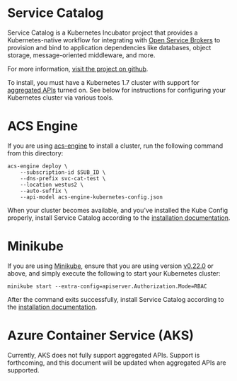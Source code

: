 # Service Catalog

Service Catalog is a Kubernetes Incubator project that provides a
Kubernetes-native workflow for integrating with 
[Open Service Brokers](https://www.openservicebrokerapi.org/) 
to provision and bind to application dependencies like databases, object
storage, message-oriented middleware, and more.

For more information, 
[visit the project on github](https://github.com/kubernetes-incubator/service-catalog).

To install, you must have a Kubernetes 1.7 cluster with support for 
[aggregated APIs](https://kubernetes.io/docs/concepts/api-extension/apiserver-aggregation/) 
turned on. See below for instructions for configuring your Kubernetes cluster via
various tools.

# ACS Engine

If you are using [acs-engine](https://github.com/Azure/acs-engine) to install a cluster, run
the following command from this directory:

```console
acs-engine deploy \
    --subscription-id $SUB_ID \
    --dns-prefix svc-cat-test \
    --location westus2 \
    --auto-suffix \
    --api-model acs-engine-kubernetes-config.json
```

When your cluster becomes available, and you've installed the Kube Config properly,
install Service Catalog according to the 
[installation documentation](https://github.com/kubernetes-incubator/service-catalog/blob/master/docs/install.md).

# Minikube

If you are using [Minikube](https://github.com/kubernetes/minikube), ensure that you
are using version [v0.22.0](https://github.com/kubernetes/minikube/releases/tag/v0.22.0) or
above, and simply execute the following to start your Kubernetes cluster:


```console
minikube start --extra-config=apiserver.Authorization.Mode=RBAC
```

After the command exits successfully, install Service Catalog according to the 
[installation documentation](https://github.com/kubernetes-incubator/service-catalog/blob/master/docs/install.md).

# Azure Container Service (AKS)

Currently, AKS does not fully support aggregated APIs. Support is forthcoming, and this
document will be updated when aggregated APIs are supported.
